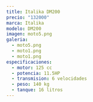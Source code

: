 ```yaml
---
title: Italika DM200
precio: "132000"
marca: Italika
modelo: DM200
imagen: moto5.png
galeria:
  - moto5.png
  - moto1.png
  - moto1.png
especificaciones:
  - motor: 125 cc
  - potencia: 11.5HP
  - transmision: 6 velocidades
  - peso: 140 kg
  - tanque: 16 litros
---
```


